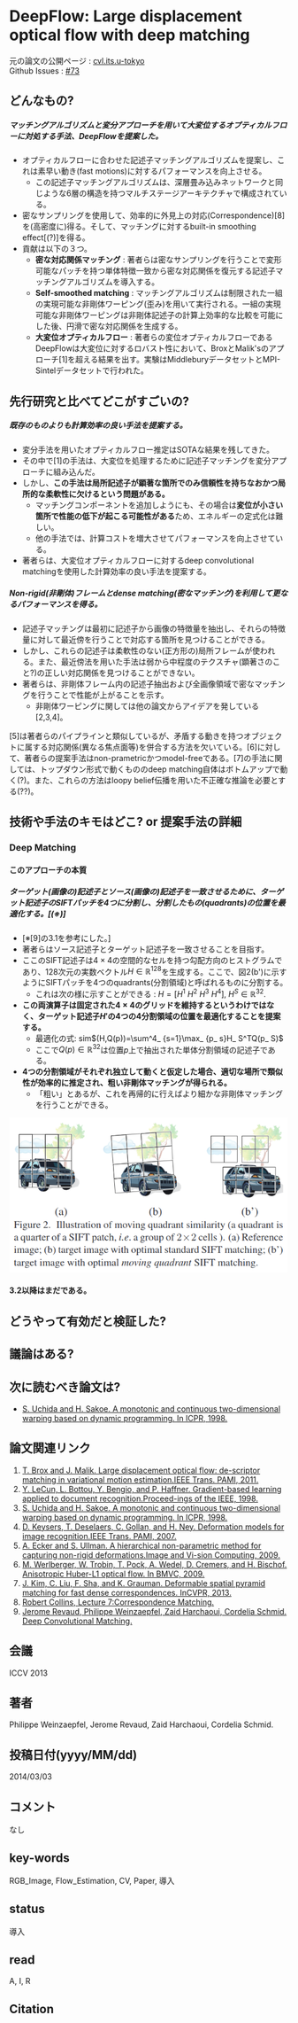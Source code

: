 # DeepFlow: Large displacement optical flow with deep matching

元の論文の公開ページ : [cvl.its.u-tokyo](http://www.cvl.iis.u-tokyo.ac.jp/class2016/2016w/papers/3.inpainting/Weinzaepfel_DeepFlow_Large_Displacement_2013_ICCV_paper.pdf)  
Github Issues : [#73](https://github.com/Obarads/obarads.github.io/issues/73)

## どんなもの?
##### マッチングアルゴリズムと変分アプローチを用いて大変位するオプティカルフローに対処する手法、DeepFlowを提案した。
- オプティカルフローに合わせた記述子マッチングアルゴリズムを提案し、これは素早い動き(fast motions)に対するパフォーマンスを向上させる。
    - この記述子マッチングアルゴリズムは、深層畳み込みネットワークと同じような6層の構造を持つマルチステージアーキテクチャで構成されている。
- 密なサンプリングを使用して、効率的に外見上の対応(Correspondence)[8]を(高密度に)得る。そして、マッチングに対するbuilt-in smoothing effect[(?)]を得る。
- 貢献は以下の３つ。
    - **密な対応関係マッチング** : 著者らは密なサンプリングを行うことで変形可能なパッチを持つ単体特徴一致から密な対応関係を復元する記述子マッチングアルゴリズムを導入する。
    - **Self-smoothed matching** : マッチングアルゴリズムは制限された一組の実現可能な非剛体ワーピング(歪み)を用いて実行される。一組の実現可能な非剛体ワーピングは非剛体記述子の計算上効率的な比較を可能にした後、円滑で密な対応関係を生成する。
    - **大変位オプティカルフロー** : 著者らの変位オプティカルフローであるDeepFlowは大変位に対するロバスト性において、BroxとMalik'sのアプローチ[1]を超える結果を出す。実験はMiddleburyデータセットとMPI-Sintelデータセットで行われた。

## 先行研究と比べてどこがすごいの?
##### 既存のものよりも計算効率の良い手法を提案する。
- 変分手法を用いたオプティカルフロー推定はSOTAな結果を残してきた。
- その中で[1]の手法は、大変位を処理するために記述子マッチングを変分アプローチに組み込んだ。
- しかし、**この手法は局所記述子が顕著な箇所でのみ信頼性を持ちなおかつ局所的な柔軟性に欠けるという問題がある。**
    - マッチングコンポーネントを追加しようにも、その場合は**変位が小さい箇所で性能の低下が起こる可能性がある**ため、エネルギーの定式化は難しい。
    - 他の手法では、計算コストを増大させてパフォーマンスを向上させている。  
- 著者らは、大変位オプティカルフローに対するdeep convolutional matchingを使用した計算効率の良い手法を提案する。

##### Non-rigid(非剛体)フレームとdense matching(密なマッチング)を利用して更なるパフォーマンスを得る。
- 記述子マッチングは最初に記述子から画像の特徴量を抽出し、それらの特徴量に対して最近傍を行うことで対応する箇所を見つけることができる。
- しかし、これらの記述子は柔軟性のない(正方形の)局所フレームが使われる。また、最近傍法を用いた手法は弱から中程度のテクスチャ(顕著さのこと?)の正しい対応関係を見つけることができない。  
- 著者らは、非剛体フレーム内の記述子抽出および全画像領域で密なマッチングを行うことで性能が上がることを示す。  
    - 非剛体ワーピングに関しては他の論文からアイデアを発している[2,3,4]。

[5]は著者らのパイプラインと類似しているが、矛盾する動きを持つオブジェクトに属する対応関係(異なる焦点面等)を併合する方法を欠いている。[6]に対して、著者らの提案手法はnon-prametricかつmodel-freeである。[7]の手法に関しては、トップダウン形式で動くもののdeep matching自体はボトムアップで動く(?)。また、これらの方法はloopy belief伝播を用いた不正確な推論を必要とする(??)。

## 技術や手法のキモはどこ? or 提案手法の詳細
### Deep Matching
#### このアプローチの本質
##### ターゲット(画像の)記述子とソース(画像の)記述子を一致させるために、ターゲット記述子のSIFTパッチを4つに分割し、分割したもの(quadrants)の位置を最適化する。[(※)]
- [※[9]の3.1を参考にした。]
- 著者らはソース記述子とターゲット記述子を一致させることを目指す。
- ここのSIFT記述子は$4\times 4$の空間的なセルを持つ勾配方向のヒストグラムであり、128次元の実数ベクトル$H\in\mathbb{R}^{128}$を生成する。ここで、図2(b')に示すようにSIFTパッチを4つのquadrants(分割領域)と呼ばれるものに分割する。
    - これは次の様に示すことができる : $H=[H^1 \ H^2 \ H^3 \ H^4], \ H^S\in\mathbb{R}^{32}$.
- **この両演算子は固定された$4\times 4$のグリッドを維持するというわけではなく、ターゲット記述子$H'$の4つの4分割領域の位置を最適化することを提案する。**
    - 最適化の式: sim$(H,Q(p))=\sum^4_ {s=1}\max_ {p_ s}H_ S^TQ(p_ S)$
    - ここで$Q(p)\in\mathbb{R}^{32}$は位置$p$上で抽出された単体分割領域の記述子である。  
- **4つの分割領域がそれぞれ独立して動くと仮定した場合、適切な場所で類似性が効率的に推定され、粗い非剛体マッチングが得られる。**
    - 「粗い」とあるが、これを再帰的に行えばより細かな非剛体マッチングを行うことができる。

![fig2](img/DLdofwdm/fig2.png)

#### 3.2以降はまだである。

## どうやって有効だと検証した?

## 議論はある?

## 次に読むべき論文は?
- [S. Uchida and H. Sakoe. A monotonic and continuous two-dimensional warping based on dynamic programming. In ICPR, 1998.](https://pdfs.semanticscholar.org/36dd/e6fa87576b393fd6769b3ba1c173dc610908.pdf)

## 論文関連リンク
1. [T. Brox and J. Malik. Large displacement optical flow: de-scriptor matching in variational motion estimation.IEEE Trans. PAMI, 2011.](http://www.ee.oulu.fi/research/imag/courses/Kokkinos/brox-malik-pami-2010.pdf)
2. [Y. LeCun, L. Bottou, Y. Bengio, and P. Haffner. Gradient-based learning applied to document recognition.Proceed-ings of the IEEE, 1998.](http://vision.stanford.edu/cs598_spring07/papers/Lecun98.pdf)
3. [S. Uchida and H. Sakoe. A monotonic and continuous two-dimensional warping based on dynamic programming. In ICPR, 1998.](https://pdfs.semanticscholar.org/36dd/e6fa87576b393fd6769b3ba1c173dc610908.pdf)
4. [D. Keysers, T. Deselaers, C. Gollan, and H. Ney. Deformation models for image recognition.IEEE Trans. PAMI, 2007.](http://www.keysers.net/daniel/files/Keysers--Deformation-Models--TPAMI2007.pdf)
5. [A. Ecker and S. Ullman. A hierarchical non-parametric method for capturing non-rigid deformations.Image and Vi-sion Computing, 2009.](http://citeseerx.ist.psu.edu/viewdoc/download?doi=10.1.1.330.7285&rep=rep1&type=pdf)
6. [M. Werlberger, W. Trobin, T. Pock, A. Wedel, D. Cremers, and H. Bischof. Anisotropic Huber-L1 optical flow. In BMVC, 2009.](http://www.bmva.org/bmvc/2009/Papers/Paper260/Paper260.pdf)
7. [J. Kim, C. Liu, F. Sha, and K. Grauman. Deformable spatial pyramid matching for fast dense correspondences. InCVPR, 2013.](https://people.csail.mit.edu/celiu/pdfs/CVPR13-DSPM.pdf)
8. [Robert Collins, Lecture 7:Correspondence Matching.](http://www.cse.psu.edu/~rtc12/CSE486/lecture07.pdf)
9. [Jerome Revaud, Philippe Weinzaepfel, Zaid Harchaoui, Cordelia Schmid. Deep Convolutional Matching.](https://lear.inrialpes.fr/src/deepmatching/deepmatching_submitted_ijcv.pdf)

## 会議
ICCV 2013

## 著者
Philippe Weinzaepfel, Jerome Revaud, Zaid Harchaoui, Cordelia Schmid.

## 投稿日付(yyyy/MM/dd)
2014/03/03

## コメント
なし

## key-words
RGB_Image, Flow_Estimation, CV, Paper, 導入

## status
導入

## read
A, I, R

## Citation
